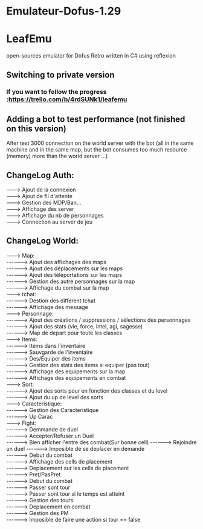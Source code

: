# Emulateur-Dofus-1.29


LeafEmu
========

open-sources emulator for Dofus Retro
written in C# using reflexion

## **Switching to private version**

### If you want to follow the progress :https://trello.com/b/4rdSUNk1/leafemu
  
    

## Adding a bot to test performance (not finished on this version)
After test 3000 connection on the world server with the bot (all in the same machine and in the same map, but the bot consumes too much resource (memory) more than the 
world server ...)
## ChangeLog Auth:  
---> Ajout de la connexion  
---> Ajout de fil d'attente  
---> Gestion des MDP/Ban...   
---> Affichage des server  
---> Affichage du nb de personnages  
---> Connection au server de jeu  

## ChangeLog World:  
---> Map:  
------> Ajout des affichages des maps  
------> Ajout des déplacements sur les maps  
------> Ajout des téléportations sur les maps  
------> Gestion des autre personnages sur la map  
------> Affichage du combat sur la map  
---> tchat:  
------> Destion des different tchat  
------> Affichage des message  
---> Personnage:  
------> Ajout des créations / suppressions / sélections des personnages  
------> Ajout des stats (vie, force, intel, agi, sagesse)  
------> Map de depart pour toute les classes  
---> Items:  
------> Items dans l'inventaire  
------> Sauvgarde de l'inventaire  
------> Des/Equiper des items  
------> Gestion des stats des items  si equiper (pas tout)  
------> Affichage des equipements sur la map  
------> Affichage des equipements en combat  
---> Sort:    
------> Ajout des sorts pour en fonction des classes et du level  
------> Ajout du up de level des sorts  
---> Caracteristique:  
------> Gestion des Caracteristique  
------> Up Carac  
---> Fight:  
------> Demmande de duel  
------> Accepter/Refuser un Duel  
------> Bien afficher l'entre des combat(Sur bonne cell)
------> Rejoindre un duel
------> Imposible de se deplacer en demande  
------> Debut du combat  
------> Affichage des cells de placement  
------> Deplacement sur les cells de placement  
------> Pret/PasPret    
------> Debut du combat  
------> Passer sont tour  
------> Passer sont tour si le temps est atteint  
------> Gestion des tours  
------> Deplacement en combat  
------> Gestion des PM  
------> Imposible de faire une action si tour == false  
    
    


    
    
